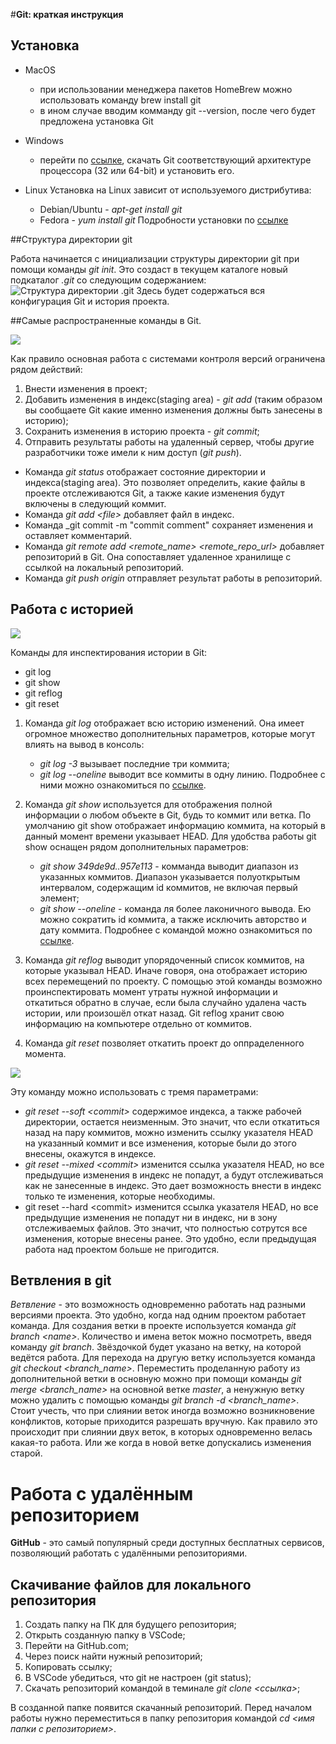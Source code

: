 #**Git: краткая инструкция**

## Установка

* MacOS
   - при  использовании менеджера пакетов HomeBrew можно использовать команду brew install git
   - в ином случае вводим комманду git --version, после чего будет предложена установка Git

* Windows
    - перейти по [ссылке](https://git-scm.com/download/win), скачать Git соответствующий архитектуре процессора (32 или 64-bit) и установить его.

* Linux
Установка на Linux зависит от используемого дистрибутива:
    - Debian/Ubuntu - _apt-get install git_
    - Fedora - _yum install git_
Подробности установки по [ссылке](https://git-scm.com/download/linux)        

##Структура директории git

Работа начинается с инициализации структуры директории git при помощи команды _git init_. Это создаст в текущем каталоге новый подкаталог _.git_ со следующим содержанием:
![Структура директории .git](https://habrastorage.org/getpro/habr/upload_files/c70/fa6/208/c70fa6208ebc363490186b7b7a867161.png)
Здесь будет содержаться вся конфигурация Git и история проекта.

##Самые распространенные команды в Git.

![](https://habrastorage.org/r/w1560/getpro/habr/upload_files/dfc/c68/df2/dfcc68df2d9384b1ad2c73e873f66af1.png)

Как правило основная работа с системами контроля версий ограничена рядом действий:
1. Внести изменения в проект;
2. Добавить изменения в индекс(staging area) - _git add_ (таким образом вы сообщаете Git какие именно изменения должны быть занесены в историю);
3. Сохранить изменения в историю проекта - _git commit_;
4. Отправить результаты работы на удаленный сервер, чтобы другие разработчики тоже имели к ним доступ (_git push_).

* Команда _git status_
    отображает состояние директории и индекса(staging area). Это позволяет определить, какие файлы в проекте отслеживаются Git, а также какие изменения будут включены в следующий коммит.
* Команда _git add \<file>_
    добавляет файл в индекс.
* Команда _git commit -m "commit comment"
    сохраняет изменения и оставляет комментарий.
* Команда _git remote add <remote_name> <remote_repo_url>_
    добавляет репозиторий в Git. Она сопоставляет удаленное хранилище с ссылкой на локальный репозиторий.
* Команда _git push origin_
    отправляет результат работы в репозиторий.

## Работа с историей

![](https://habrastorage.org/getpro/habr/upload_files/ec0/40c/542/ec040c5421ffc2e19d93ab68ec3825ee.png)

Команды для инспектирования истории в Git:
*  git log
* git show
* git reflog
* git reset

1. Команда _git log_
    отображает всю историю изменений. Она имеет огромное множество дополнительных параметров, которые могут влиять на вывод в консоль:
    - _git log -3_ вызывает последние три коммита;
    - _git log --oneline_ выводит все коммиты в одну линию.
Подробнее с ними можно ознакомиться по [ссылке](https://git-scm.com/docs/git-log#:~:text=shown.-,OPTIONS,---follow).

2. Команда _git show_
     используется для отображения полной информации о любом объекте в Git, будь то коммит или ветка. По умолчанию git show отображает информацию коммита, на который в данный момент времени указывает HEAD.
     Для удобства работы git show оснащен рядом дополнительных параметров:
     - _git show 349de9d..957e113_ - комманда выводит диапазон из указанных коммитов. Диапазон указывается полуоткрытым интервалом, содержащим id коммитов, не включая первый элемент;
     - _git show --oneline_ - команда ля более лаконичного вывода. Ею можно сократить id коммита, а также исключить авторство и дату коммита.
     Подробнее с командой можно ознакомиться по [ссылке](https://git-scm.com/docs/git-show).

3. Команда _git reflog_
    выводит упорядоченный список коммитов, на которые указывал HEAD. Иначе говоря, она отображает историю всех перемещений по проекту. С помощью этой  команды возможно проинспектировать момент утраты нужной информации и откатиться обратно в случае, если была случайно удалена часть истории, или произошёл откат назад. Git reflog хранит свою информацию на компьютере отдельно от коммитов.

4. Команда _git reset_
    позволяет откатить проект до оппраделенного момента.

![](https://habrastorage.org/r/w1560/getpro/habr/upload_files/5da/2f2/13c/5da2f213c5069f56d575682853cc1811.jpeg)

Эту команду можно использовать с тремя параметрами:
* _git reset --soft \<commit>_
    содержимое индекса, а также рабочей директории, остается неизменным. Это значит, что если откатиться назад на пару коммитов, можно изменить ссылку указателя HEAD на указанный коммит и все изменения, которые были до этого внесены, окажутся в индексе.
* _git reset --mixed \<commit>_
    изменится ссылка указателя HEAD, но все предыдущие изменения в индекс не попадут, а будут отслеживаться как не занесенные в индекс. Это дает возможность внести в индекс только те изменения, которые необходимы.
* git reset --hard \<commit>
    изменится ссылка указателя HEAD, но все предыдущие изменения не попадут ни в индекс, ни в зону отслеживаемых файлов. Это значит, что полностью сотрутся все изменения, которые внесены ранее. Это удобно, если предыдущая работа над проектом больше не пригодится.

## Ветвления в git

_Ветвление_ - это возможность одновременно работать над разными версиями проекта. Это удобно, когда над одним проектом работает команда.
Для создания ветки в проекте используется команда _git branch \<name>_. 
Количество и имена веток можно посмотреть, введя команду _git branch_. Звёздочкой будет указано на ветку, на которой ведётся работа. 
Для перехода на другую ветку используется команда _git checkout \<branch_name>_.
Переместить проделанную работу из дополнительной ветки в основную можно при помощи команды _git merge <branch_name>_ на основной ветке _master_, а ненужную ветку можно удалить с помощью команды _git branch -d <branch_name>_. 
Стоит учесть, что при слиянии веток иногда возможно возникновение конфликтов, которые приходится разрешать вручную. Как правило это происходит при слиянии двух веток, в которых одновременно велась какая-то работа. Или же когда в новой ветке допускались изменения старой.

# Работа с удалённым репозиторием

**GitHub** - это самый популярный среди доступных бесплатных сервисов, позволяющий работать с удалёнными репозиториями.

## Скачивание файлов для локального репозитория

1. Создать папку на ПК для будущего репозитория;
2. Открыть созданную папку в VSCode;
3. Перейти на GitHub.com;
4. Через поиск найти нужный репозиторий;
5. Копировать ссылку;
6. В VSCode убедиться, что git не настроен (git status);
7. Скачать репозиторий командой в теминале *git clone <ссылка>*;

В созданной папке появится скачанный репозиторий. Перед началом работы нужно переместиться в папку репозитория командой *cd <имя папки с репозиторием>*.